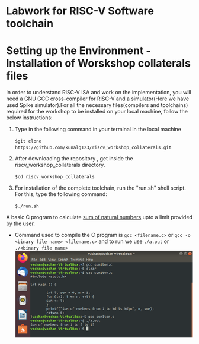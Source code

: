# Labwork for RISC-V Software toolchain

# Setting up the Environment  -Installation of Worskshop collaterals files

In order to understand RISC-V ISA and work on the implementation, you will need a GNU GCC cross-compiler for RISC-V and a simulator(Here we have used Spike simulator).For all the necessary files(compilers and toolchains) required for the workshop to be installed on your local machine, follow the below instructions:

1. Type in the following command in your terminal in the local machine

      `$git clone https://github.com/kunalg123/riscv_workshop_collaterals.git`

2. After downloading the repository , get inside the riscv_workshop_collaterals directory.

      `$cd riscv_workshop_collaterals`

3. For installation of the complete toolchain, run the "run.sh" shell script. For this, type the following command:

      `$./run.sh`

A basic C program to calculate [sum of natural numbers](https://github.com/vachanukb04/32-Bit-RISC-V-based-CPU/blob/master/CPU%20Code/Sum1toN.c) upto a limit provided by the user.
* Command used to compile the C program is `gcc <filename.c>` or `gcc -o <binary file name> <filename.c>` and to run we use `./a.out` or `./<binary file name>`
![Compile](https://github.com/vachanukb04/32-Bit-RISC-V-based-CPU/blob/master/Images/Day-1/Compile.PNG)
